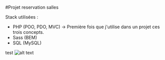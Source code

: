 #Projet reservation salles 

Stack utilisées : 
 
 - PHP (POO, PDO, MVC) -> Première fois que j'utilise dans un projet ces trois concepts.
 - Sass (BEM)
 - SQL (MySQL)

test
![alt text](https://sass-lang.com/assets/img/styleguide/color-1c4aab2b.png)
